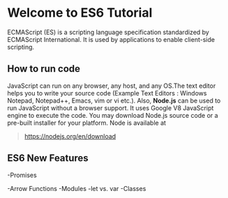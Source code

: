 # Welcome to ES6 Tutorial 

ECMAScript (ES) is a scripting language specification standardized by ECMAScript International. It is used by applications to enable client-side scripting.

## How to run code

JavaScript can run on any browser, any host, and any OS.The text editor helps you to write your source code (Example Text Editors : Windows Notepad, Notepad++, Emacs, vim or vi etc.). Also,  **Node.js** can be used to run JavaScript without a browser support. It uses Google V8 JavaScript engine to execute the code. You may download Node.js source code or a pre-built installer for your platform. Node is available at  
> https://nodejs.org/en/download 

## ES6 New Features

-Promises
	
-Arrow Functions
-Modules
-let vs. var
-Classes



